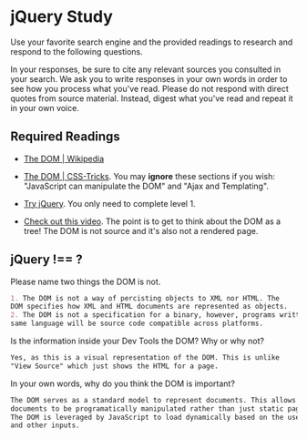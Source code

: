 # jQuery Study

Use your favorite search engine and the provided readings to research and
respond to the following questions.

In your responses, be sure to cite any relevant sources you consulted in your
search. We ask you to write responses in your own words in order to see how you
process what you've read. Please do not respond with direct quotes from source
material. Instead, digest what you've read and repeat it in your own voice.

## Required Readings

-   [The DOM | Wikipedia](https://en.wikipedia.org/wiki/Document_Object_Model)

-   [The DOM | CSS-Tricks](https://css-tricks.com/dom/). You may **ignore**
    these sections if you wish: "JavaScript can manipulate the DOM" and "Ajax
    and Templating".

-   [Try jQuery](http://try.jquery.com/). You only need to complete level 1.

-   [Check out this video](https://www.youtube.com/watch?v=n1cKlKM3jYI). The
point is to get to think about the DOM as a tree! The DOM is not source and
it's also not a rendered page.

## jQuery !== ?

Please name two things the DOM is not.

```md
1. The DOM is not a way of percisting objects to XML nor HTML. The
DOM specifies how XML and HTML documents are represented as objects.
2. The DOM is not a specification for a binary, however, programs written in the
same language will be source code compatible across platforms.
```

Is the information inside your Dev Tools the DOM? Why or why not?

```md
Yes, as this is a visual representation of the DOM. This is unlike
"View Source" which just shows the HTML for a page.
```

In your own words, why do you think the DOM is important?

```md
The DOM serves as a standard model to represent documents. This allows
documents to be programatically manipulated rather than just static pages.
The DOM is leveraged by JavaScript to load dynamically based on the user
and other inputs.
```
